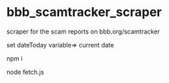 # bbb_scamtracker_scraper
scraper for the scam reports on bbb.org/scamtracker 


set dateToday variable=> current date

npm i

node fetch.js

